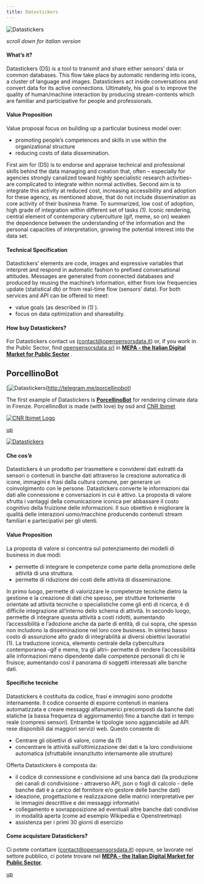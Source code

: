 ```yaml
---
title: Datastickers
---
```


![Datastickers](assets/img/work/proj-2/datastickers.png)

*scroll down for italian version*

#### What’s it?
Datastickers (DS) is a tool to transmit and share either sensors’ data or common databases. This flow take place by automatic rendering into icons, a  cluster of language and images. Datastickers act inside conversations and  convert data for its active connections. Ultimately, his goal is to improve the quality of human/machine interaction by producing stream-contents which are familiar and participative for people and professionals. 


#### Value Proposition
Value proposal focus on building up a particular business model over:

* promoting people’s competences and skills in use within the organizational structure
* reducing costs of data dissemination.

First aim for (DS) is to endorse and appraise technical and professional skills behind the data managing and creation that, often – especially for agencies strongly canalized toward highly specialistic research activities– are complicated to integrate within normal activities. 
Second aim is to integrate this activity at reduced cost, increasing accessibility and adoption for these agency, as mentioned above, that do not include dissemination as core activity of their business frame.
To summarized, low cost of adoption, high grade of integration within different set of tasks *(1)*. 
Iconic rendering, central element of contemporary cyberculture (gif, meme, so on) weaken the dependence between the understanding of the information and the personal capacities of interpretation, growing the potential interest into the data set.


#### Technical Specification
Datastickers’ elements are code, images and expressive variables that interpret and respond in automatic fashion to prefixed conversational attitudes. Messages are generated from connected databases and produced by reusing the machine’s information, either from low frequencies update (statistical db) or from real-time flow (sensors’ data).
For both services and API can be offered to meet:

* value goals (as described in  *(1)* ). 
* focus on data optimization and shareability.


#### How buy Datastickers?
For Datastickers contact us (contact@opensensorsdata.it) or, if you work in the Public Sector, find [opensensorsdata srl](http://www.opensensorsdata.it) in **[MEPA - the Italian Digital Market for Public Sector](https://www.acquistinretepa.it/opencms/opencms/main/programma/strumenti/MePA)** .



## PorcellinoBot

[![Datastickers](assets/img/work/proj-2/porcellino_about.png)(http://telegram.me/porcellinobot)

The first example of Datastickers is **[PorcellinoBot](http://telegram.me/porcellinobot)** for rendering climate data in Firenze. PorcellinoBot is made (with love) by osd and [CNR Ibimet](http://www.ibimet.cnr.it/)

[![CNR Ibimet Logo](assets/img/work/proj-2/ibimet-logo.png)](http://www.ibimet.cnr.it/)


[<i class="fa fa-caret-up"></i> up](#work)

[![Datastickers](assets/img/work/proj-2/porcellino_+26.png)](http://telegram.me/porcellinobot)

#### Che cos’è 
Datastickers è un prodotto per trasmettere e conviderei dati estratti da sensori o contenuti in banche dati attraverso la creazione automatica di icone, immagini e frasi dalla cultura comune, per generare un coinvolgimento con le persone. Datastickers converte le informazioni dai dati alle connessione e conversazioni in cui è attivo. 
La proposta di valore sfrutta i vantaggi della comunicazione iconica per abbassare il costo cognitivo della fruizione delle informazioni. Il suo obiettivo è migliorare la qualità delle interazioni uomo/macchine producendo contenuti stream familiari e partecipativi per gli utenti. 


#### Value Proposition
La proposta di valore si concentra sul potenziamento dei modelli di business in due modi:

* permette di integrare le competenze come parte della promozione delle attività di una struttura.
* permette di riduzione dei costi delle attività di disseminazione.

In primo luogo, permette di valorizzare le competenze tecniche dietro la gestione e la creazione di dati che spesso, per strutture fortemente orientate ad attività tecniche o specialistiche come gli enti di ricerca, è di difficile integrazione all’interno dello schema di attività.
In secondo luogo, permette di integrare questa attività a costi ridotti, aumentando l’accessibilità e l‘adozione anche da parte di entità, di cui sopra, che spesso non includono la disseminazione nel loro core business. 
In sintesi basso costo di assunzione alto grado di integrabilità ai diversi obiettivi lavorativi (1). 
La traduzione iconica, elemento centrale della cybercultura contemporanea –gif e meme, tra gli altri– permette di rendere l’accessibilità alle informazioni meno dipendente dalle competenze personali di chi le fruisce;  aumentando così il panorama di soggetti interessati alle banche dati.
				

#### Specifiche tecniche
Datastickers è costituita da codice, frasi e immagini sono prodotte internamente. Il codice consente di esporre contenuti in maniera automatizzata e creare messaggi alfanumerici precomposti da banche dati statiche (a bassa frequenza di aggiornamento) fino a banche dati in tempo reale (compresi sensori). 
Entrambe le tipologie sono agganciabile ad API rese disponibili dai maggiori servizi web. Questo consente di:

* Centrare gli obiettivi di valore, come da (1) 
* concentrare le attività sull’ottimizzazione dei dati e la loro condivisione automatica (sfruttabile innanzitutto internamente alle strutture)


Offerta
Datastickers è composta da:
* il codice di connessione e condivisione ad una banca dati (la produzione dei canali di condivisione - attraverso API, json o fogli di calcolo -  delle banche dati è a carico del fornitore e/o gestore delle banche dati)
* ideazione, progettazione e realizzazione delle matrici interpretative per le immagini descrittive e dei messaggi informativi
* collegamento e sovrapposizione ad eventuali altre banche dati condivise in modalità aperta (come ad esempio Wikipedia e Openstreetmap)
* assistenza per i primi 30 giorni di esercizio

#### Come acquistare Datastickers?
Ci potete contattare (contact@opensensorsdata.it) oppure, se lavorate nel settore pubblico, ci potete trovare nel **[MEPA - the Italian Digital Market for Public Sector](https://www.acquistinretepa.it/opencms/opencms/main/programma/strumenti/MePA)**.






[<i class="fa fa-caret-up"></i> up](#work)


